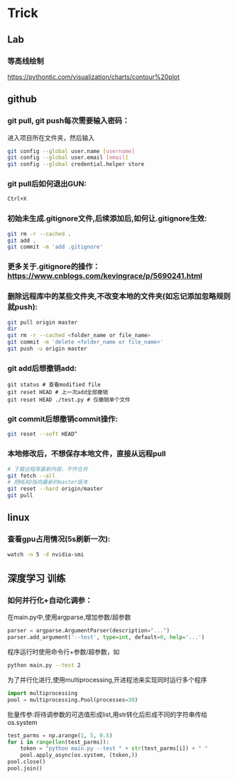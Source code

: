 
# Trick
## Lab
### 等高线绘制
https://pythontic.com/visualization/charts/contour%20plot
## github
### git pull, git push每次需要输入密码：
进入项目所在文件夹，然后输入
```bash
git config --global user.name [username]
git config --global user.email [email]
git config --global credential.helper store
```
### git pull后如何退出GUN: 
```bash
Ctrl+X 
```
### 初始未生成.gitignore文件,后续添加后,如何让.gitignore生效:
```bash
git rm -r --cached .
git add .
git commit -m 'add .gitignore'
```
### 更多关于.gitignore的操作：https://www.cnblogs.com/kevingrace/p/5690241.html
### 删除远程库中的某些文件夹,不改变本地的文件夹(如忘记添加忽略规则就push):
```bash
git pull origin master
dir
git rm -r --cached <folder_name or file_name>
git commit -m 'delete <folder_name or file_name>'
git push -u origin master
```
### git add后想撤销add:
```
git status # 查看modified file
git reset HEAD # 上一次add全部撤销
git reset HEAD ./test.py # 仅撤销单个文件
```
### git commit后想撤销commit操作:
```bash
git reset --soft HEAD^
```
### 本地修改后，不想保存本地文件，直接从远程pull
```bash
# 下载远程库最新内容，不作合并
git fetch --all   
# 把HEAD指向最新的master版本
git reset --hard origin/master
git pull
```

## linux
### 查看gpu占用情况(5s刷新一次):
```bash
watch -n 5 -d nvidia-smi
```

## 深度学习 训练
### 如何并行化+自动化调参：
在main.py中,使用argparse,增加参数/超参数
```py
parser = argparse.ArgumentParser(description="...")
parser.add_argument('--test', type=int, default=0, help='...')
```
程序运行时使用命令行+参数/超参数，如
```bash
python main.py --test 2
```
为了并行化进行,使用multiprocessing,开进程池来实现同时运行多个程序
```py
import multiprocessing
pool = multiprocessing.Pool(processes=30)
```
批量传参:将待调参数的可选值形成list,用str转化后形成不同的字符串传给os.system
```py
test_parms = np.arange(1, 5, 0.5)
for i in range(len(test_parms)):
    token = "python main.py --test " + str(test_parms[i]) + " "
    pool.apply_async(os.system, (token,))
pool.close()
pool.join()
```



